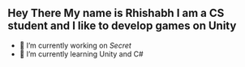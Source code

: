## Hey There My name is Rhishabh I am a CS student and I like to develop games on Unity

- 🔭 I’m currently working on *Secret*
- 🌱 I’m currently learning Unity and C#
